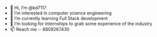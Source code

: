 - 👋 Hi, I’m @kd7117
- 👀 I’m interested in computer science engineering
- 🌱 I’m currently learning Full Stack development
- 💞️ I’m looking for internships to grab some experience of  the industry
- 📫 Reach me :- 8808267430 

<!---
kd7117/kd7117 is a ✨ special ✨ repository because its `README.md` (this file) appears on your GitHub profile.
You can click the Preview link to take a look at your changes.
--->
